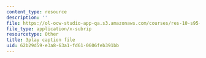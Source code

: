 ```yaml
---
content_type: resource
description: ''
file: https://ol-ocw-studio-app-qa.s3.amazonaws.com/courses/res-10-s95-physics-of-covid-19-transmission-fall-2020/62b29d59e3a863a1fd610606feb391bb_o75BCkQL5Co.srt
file_type: application/x-subrip
resourcetype: Other
title: 3play caption file
uid: 62b29d59-e3a8-63a1-fd61-0606feb391bb
---
```

